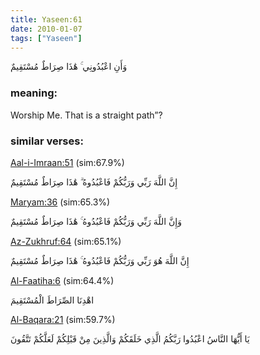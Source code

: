 ```yaml
---
title: Yaseen:61
date: 2010-01-07
tags: ["Yaseen"]
---
```

وَأَنِ اعْبُدُونِي ۚ هَٰذَا صِرَاطٌ مُسْتَقِيمٌ
### meaning: 
Worship Me. That is a straight path”?
### similar verses: 

[Aal-i-Imraan:51](/3/51) (sim:67.9%)

إِنَّ اللَّهَ رَبِّي وَرَبُّكُمْ فَاعْبُدُوهُ ۗ هَٰذَا صِرَاطٌ مُسْتَقِيمٌ

[Maryam:36](/19/36) (sim:65.3%)

وَإِنَّ اللَّهَ رَبِّي وَرَبُّكُمْ فَاعْبُدُوهُ ۚ هَٰذَا صِرَاطٌ مُسْتَقِيمٌ

[Az-Zukhruf:64](/43/64) (sim:65.1%)

إِنَّ اللَّهَ هُوَ رَبِّي وَرَبُّكُمْ فَاعْبُدُوهُ ۚ هَٰذَا صِرَاطٌ مُسْتَقِيمٌ

[Al-Faatiha:6](/1/6) (sim:64.4%)

اهْدِنَا الصِّرَاطَ الْمُسْتَقِيمَ

[Al-Baqara:21](/2/21) (sim:59.7%)

يَا أَيُّهَا النَّاسُ اعْبُدُوا رَبَّكُمُ الَّذِي خَلَقَكُمْ وَالَّذِينَ مِنْ قَبْلِكُمْ لَعَلَّكُمْ تَتَّقُونَ
